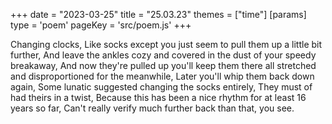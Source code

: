 +++
date = "2023-03-25"
title = "25.03.23"
themes = ["time"]
[params]
  type = 'poem'
  pageKey = 'src/poem.js'
+++

Changing clocks,
Like socks except you just seem to pull them up a little bit further,
And leave the ankles cozy and covered in the dust of your speedy breakaway,
And now they're pulled up you'll keep them there all stretched and disproportioned for the meanwhile,
Later you'll whip them back down again,
Some lunatic suggested changing the socks entirely,
They must of had theirs in a twist,
Because this has been a nice rhythm for at least 16 years so far,
Can't really verify much further back than that, you see.
